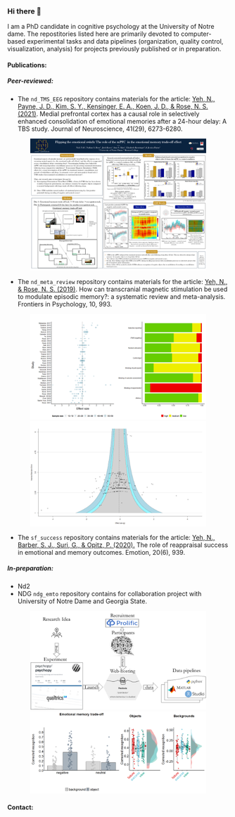 ### Hi there 👋
I am a PhD candidate in cognitive psychology at the University of Notre dame. 
The repostitories listed here are primarily devoted to computer-based experimental tasks and data pipelines (organization, quality control, visualization, analysis) for projects previously published or in preparation. 
#### Publications:
##### Peer-reviewed:
* The `nd_TMS_EEG` repository contains materials for the article: [Yeh, N., Payne, J. D., Kim, S. Y., Kensinger, E. A., Koen, J. D., & Rose, N. S. (2021)](https://www.jneurosci.org/content/41/29/6273). Medial prefrontal cortex has a causal role in selectively enhanced consolidation of emotional memories after a 24-hour delay: A TBS study. Journal of Neuroscience, 41(29), 6273-6280.
<p align="center">
  <img src="https://github.com/nickwyeh/nd_tms_eeg/blob/main/figures/SFN_2019_Poster.png" width="400">
</p>

* The `nd_meta_review` repository contains materials for the article: [Yeh, N., & Rose, N. S. (2019)](https://www.frontiersin.org/articles/10.3389/fpsyg.2019.00993/full). How can transcranial magnetic stimulation be used to modulate episodic memory?: a systematic review and meta-analysis. Frontiers in Psychology, 10, 993.
<p align="center">
  <img src="https://github.com/nickwyeh/nd_meta_review/blob/main/esplot_biasplot.png" width="400"> <img src="https://github.com/nickwyeh/nd_meta_review/blob/main/fun_plot.png" width="400">
</p>

* The `sf_success` repository contains materials for the article: [Yeh, N., Barber, S. J., Suri, G., & Opitz, P. (2020).](https://doi.org/10.1037/emo0000575)
 The role of reappraisal success in emotional and memory outcomes. Emotion, 20(6), 939.

##### In-preparation:
* Nd2 
* NDG `ndg_emto` repository contains for collaboration project with University of Notre Dame and Georgia State.
<p align="center">
  <img src="https://github.com/nickwyeh/ndg_emto/blob/main/figures/work_flow_ndg.png" width="400"> <img src="https://github.com/nickwyeh/ndg_emto/blob/main/figures/ndg_figure.png" width="400">
</p>


#### Contact:


<!--
**nickwyeh/nickwyeh** is a ✨ _special_ ✨ repository because its `README.md` (this file) appears on your GitHub profile.

